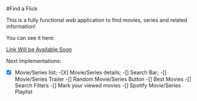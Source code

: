 #Find a Flick

This is a fully functional web application to find movies, series and related information!

You can see it here:

[Link Will be Available Soon]()

Next Implementations:

-[X] Movie/Series list; -[X] Movie/Series details;
-[] Search Bar;
-[] Movie/Series Trailer
-[] Random Movie/Series Button
-[] Best Movies
-[] Search Filters
-[] Mark your viewed movies
-[] Spotify Movie/Series Playlist
